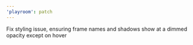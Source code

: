 ```yaml
---
'playroom': patch
---
```


Fix styling issue, ensuring frame names and shadows show at a dimmed opacity except on hover
